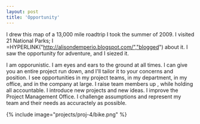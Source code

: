 ```yaml
---
layout: post
title: 'Opportunity'
---
```


I drew this map of a 13,000 mile roadtrip I took the summer of 2009.  I visited 21 National Parks; I =HYPERLINK("http://alisondemperio.blogspot.com/","blogged") about it.  I saw the opportunity for adventure, and I siezed it.

I am opporunistic.  I am eyes and ears to the ground at all times.  I can give you an entire project run down, and I'll tailor it to your concerns and position.  I see opportunities in my project teams, in my department, in my office, and in the company at large.  I raise team members up , while holding all accountable.  I introduce new projects and new ideas.  I improve the Project Management Office.  I challenge assumptions and represent my team and their needs as accuractely as possible.  

{% include image="projects/proj-4/bike.png" %}
